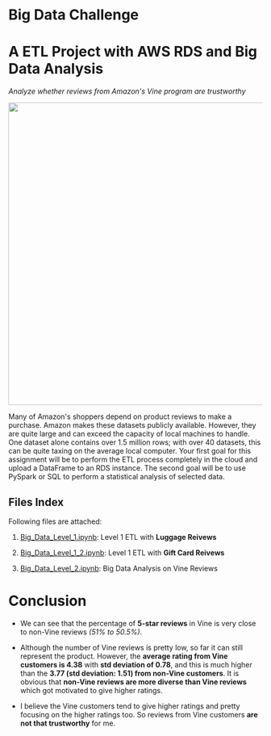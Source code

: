# Big Data Challenge

# A ETL Project with AWS RDS and Big Data Analysis

*Analyze whether reviews from Amazon's Vine program are trustworthy*

<img src="https://thewanderingclouddotblog.files.wordpress.com/2020/07/amazonvine.png" width=600>

Many of Amazon's shoppers depend on product reviews to make a purchase. Amazon makes these datasets publicly available. However, they are quite large and can exceed the capacity of local machines to handle. One dataset alone contains over 1.5 million rows; with over 40 datasets, this can be quite taxing on the average local computer. Your first goal for this assignment will be to perform the ETL process completely in the cloud and upload a DataFrame to an RDS instance. The second goal will be to use PySpark or SQL to perform a statistical analysis of selected data.

## Files Index

Following files are attached:

1. <a href="https://github.com/kk-deng/Big-Data-Challenge/blob/main/level-1/Big_Data_Level_1.ipynb">Big_Data_Level_1.ipynb</a>: Level 1 ETL with **Luggage Reivews**

2. <a href="https://github.com/kk-deng/Big-Data-Challenge/blob/main/level-1/Big_Data_Level_1_2.ipynb">Big_Data_Level_1_2.ipynb</a>: Level 1 ETL with **Gift Card Reivews**

3. <a href="https://github.com/kk-deng/Big-Data-Challenge/blob/main/level-2/Big_Data_Level_2.ipynb">Big_Data_Level_2.ipynb</a>: Big Data Analysis on Vine Reviews


# Conclusion

* We can see that the percentage of **5-star reviews** in Vine is very close to non-Vine reviews *(51% to 50.5%)*.

* Although the number of Vine reviews is pretty low, so far it can still represent the product. However, the **average rating from Vine customers is 4.38** with **std deviation of 0.78**, and this is much higher than the **3.77 (std deviation: 1.51) from non-Vine customers**. It is obvious that **non-Vine reviews are more diverse than Vine reviews** which got motivated to give higher ratings.

* I believe the Vine customers tend to give higher ratings and pretty focusing on the higher ratings too. So reviews from Vine customers **are not that trustworthy** for me.

